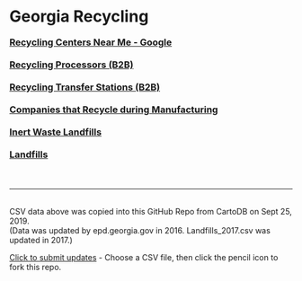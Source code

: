 # Georgia Recycling

<style>
#boldlinks a {
	font-size: 1.17em;
    font-weight: bold;
    display: block;
    margin-bottom: 20px;
}
</style>

<div id="boldlinks">

<a href="https://www.google.com/search?q=Recycling+near+me" target="_blank">Recycling Centers Near Me - Google</a>

<!--
RecycleSearch.com doesn't work in iFrame. Returns New York.
Also lacks CHARM.  Far from comprehensive.
-->
<!--
<a href="https://recyclesearch.com" target="_blank">Recycling Centers - RecycleSearch.com</a>
-->
<a href="https://data.georgia.org/#processors" target="_blank">Recycling Processors (B2B)</a>

<a href="https://data.georgia.org/#transfer" target="_blank">Recycling Transfer Stations (B2B)</a>

<a href="https://data.georgia.org/#recyclers" target="_blank">Companies that Recycle during Manufacturing</a>

<a href="https://data.georgia.org/#inert_waste_landfills" target="_blank">Inert Waste Landfills</a>

<a href="https://data.georgia.org/#landfills" target="_blank">Landfills</a>

</div>
 

<br><hr><br>
CSV data above was copied into this GitHub Repo from CartoDB on Sept 25, 2019.  
(Data was updated by epd.georgia.gov in 2016.  Landfills_2017.csv was updated in 2017.)  

<a href="https://github.com/modelearth/community/tree/master/recycling/ga">Click to submit updates</a> - Choose a CSV file, then click the pencil icon to fork this repo.  